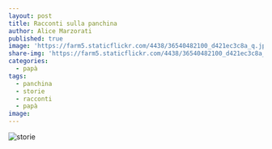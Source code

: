 ```yaml
---
layout: post
title: Racconti sulla panchina
author: Alice Marzorati
published: true
image: 'https://farm5.staticflickr.com/4438/36540482100_d421ec3c8a_q.jpg'
share-img: 'https://farm5.staticflickr.com/4438/36540482100_d421ec3c8a_q.jpg'
categories:
  - papà
tags:
  - panchina
  - storie
  - racconti
  - papà
image:
---
```

![storie](https://farm5.staticflickr.com/4438/36540482100_34fce748dc_o.jpg)   
